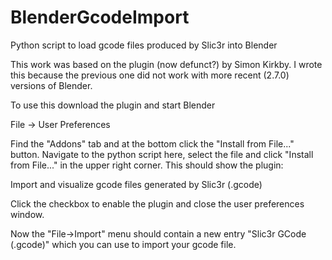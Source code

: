 BlenderGcodeImport
==================

Python script to load gcode files produced by Slic3r into Blender

This work was based on the plugin (now defunct?) by Simon Kirkby.  I wrote this because the previous one 
did not work with more recent (2.7.0) versions of Blender.

To use this download the plugin and start Blender

File -> User Preferences 

Find the "Addons" tab and at the bottom click the "Install from File..." button.
Navigate to the python script here, select the file and click "Install from File..." in the upper right corner.
This should show the plugin:

Import and visualize gcode files generated by Slic3r (.gcode)

Click the checkbox to enable the plugin and close the user preferences window.

Now the "File->Import" menu should contain a new entry "Slic3r GCode (.gcode)" which you can use to import
your gcode file.
